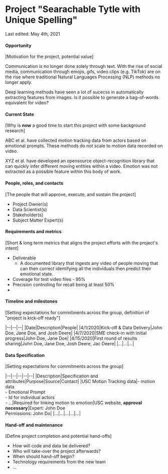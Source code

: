# Project "Searachable Tytle with Unique Spelling"

Last edited: May 4th, 2021

#### Opportunity

[Motivation for the project, potential value]

Communication is no longer done solely through text. With the rise of social media,
communication through emojis, gifs, video clips (e.g. TikTok) are on the rise where
traditional Natural Languages Processing (NLP) methods no longer apply.

Deep learning methods have seen a lot of sucecss in automatically extracting features
from images. Is it possible to generate a bag-of-words equivalent for video?

#### Current State

[Why is **now** a good time to start this project with some background research]

ABC et al. have collected motion tracking data from actors based on emotional prompts.
These methods do not scale to motion data recorded on video.

XYZ et al. have developed an opensource object-recognition library that can quickly
infer different moving entities within a video. Emotion was not extracted as a possible
feature within this body of work.


#### People, roles, and contacts

[The people that will approve, execute, and sustain the project]

- Project Owner(s)
- Data Scientist(s)
- Stakeholder(s)
- Subject Matter Expert(s)

#### Requirements and metrics

[Short & long term metrics that aligns the project efforts with the project's intent]

- Deliverable
  - A documented library that ingests any video of people moving that can then
    correct identifying all the individuals then predict their emotional state.
- Coverage for test video files - 95%
- Precision controlling for recall being at least 50%
- 

#### Timeline and milestones

[Setting expectations for commitments across the group, definition of "project is kick-off ready"]

|--|--|--|
|Date|Description|People|
|4/1/2020|Kick-off & Data Delivery|John Doe, Jane Doe, and Josh Deere|
|4/7/2020|SME check-in with initial progress|John Doe, Jane Doe|
|4/15/2020|First round of results sharing|John Doe, Jane Doe, Josh Deere, Jac Deere|
|...|...|...|


#### Data Specification

[Setting expectations for commitments across the group]

|--|--|--|--|--|
|Description|Specification and attributes|Purpose|Source|Contact|
|USC Motion Tracking data|- motion data<br>- Emotional Prompt<br>- Id for individual actors<br>- ...|Required for linking motion to emotion|USC website, **approval necessary**|Expert: John Doe<br>Permissions: John Do|
|...|...|...|...|...|


#### Hand-off and maintenance

[Define project completion and potential hand-offs]

- How will code and data be delivered?
- Who will take-over the project afterwards?
- When should hand-off begin?
- Technology requirements from the new team
- ...
